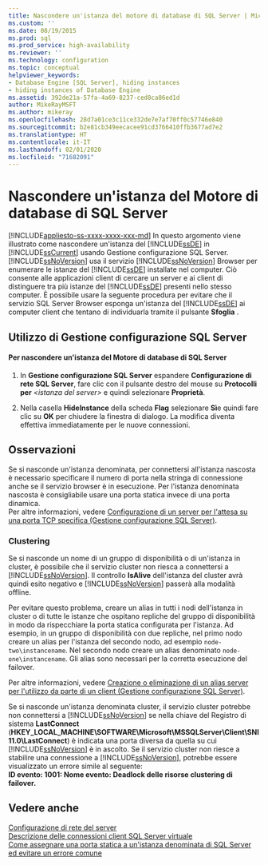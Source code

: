 ```yaml
---
title: Nascondere un'istanza del motore di database di SQL Server | Microsoft Docs
ms.custom: ''
ms.date: 08/19/2015
ms.prod: sql
ms.prod_service: high-availability
ms.reviewer: ''
ms.technology: configuration
ms.topic: conceptual
helpviewer_keywords:
- Database Engine [SQL Server], hiding instances
- hiding instances of Database Engine
ms.assetid: 392de21a-57fa-4a69-8237-ced8ca86ed1d
author: MikeRayMSFT
ms.author: mikeray
ms.openlocfilehash: 28d7a01ce3c11ce332de7e7af70ff0c57746e840
ms.sourcegitcommit: b2e81cb349eecacee91cd3766410ffb3677ad7e2
ms.translationtype: HT
ms.contentlocale: it-IT
ms.lasthandoff: 02/01/2020
ms.locfileid: "71682091"
---
```

# <a name="hide-an-instance-of-sql-server-database-engine"></a>Nascondere un'istanza del Motore di database di SQL Server
[!INCLUDE[appliesto-ss-xxxx-xxxx-xxx-md](../../includes/appliesto-ss-xxxx-xxxx-xxx-md.md)]
  In questo argomento viene illustrato come nascondere un'istanza del [!INCLUDE[ssDE](../../includes/ssde-md.md)] in [!INCLUDE[ssCurrent](../../includes/sscurrent-md.md)] usando Gestione configurazione SQL Server. [!INCLUDE[ssNoVersion](../../includes/ssnoversion-md.md)] usa il servizio [!INCLUDE[ssNoVersion](../../includes/ssnoversion-md.md)] Browser per enumerare le istanze del [!INCLUDE[ssDE](../../includes/ssde-md.md)] installate nel computer. Ciò consente alle applicazioni client di cercare un server e ai client di distinguere tra più istanze del [!INCLUDE[ssDE](../../includes/ssde-md.md)] presenti nello stesso computer. È possibile usare la seguente procedura per evitare che il servizio SQL Server Browser esponga un'istanza del [!INCLUDE[ssDE](../../includes/ssde-md.md)] ai computer client che tentano di individuarla tramite il pulsante **Sfoglia** .  
  
##  <a name="SSMSProcedure"></a> Utilizzo di Gestione configurazione SQL Server  
  
#### <a name="to-hide-an-instance-of-the-sql-server-database-engine"></a>Per nascondere un'istanza del Motore di database di SQL Server  
  
1.  In **Gestione configurazione SQL Server** espandere **Configurazione di rete SQL Server**, fare clic con il pulsante destro del mouse su **Protocolli per** *\<istanza del server>* e quindi selezionare **Proprietà**.  
  
2.  Nella casella **HideInstance** della scheda **Flag** selezionare **Sì**e quindi fare clic su **OK** per chiudere la finestra di dialogo. La modifica diventa effettiva immediatamente per le nuove connessioni.  
  
## <a name="remarks"></a>Osservazioni  
 Se si nasconde un'istanza denominata, per connettersi all'istanza nascosta è necessario specificare il numero di porta nella stringa di connessione anche se il servizio browser è in esecuzione. Per l'istanza denominata nascosta è consigliabile usare una porta statica invece di una porta dinamica.  
  Per altre informazioni, vedere [Configurazione di un server per l'attesa su una porta TCP specifica &#40;Gestione configurazione SQL Server&#41;](../../database-engine/configure-windows/configure-a-server-to-listen-on-a-specific-tcp-port.md).  
  
### <a name="clustering"></a>Clustering  
 Se si nasconde un nome di un gruppo di disponibilità o di un'istanza in cluster, è possibile che il servizio cluster non riesca a connettersi a [!INCLUDE[ssNoVersion](../../includes/ssnoversion-md.md)]. Il controllo **IsAlive** dell'istanza del cluster avrà quindi esito negativo e [!INCLUDE[ssNoVersion](../../includes/ssnoversion-md.md)] passerà alla modalità offline. 
 
Per evitare questo problema, creare un alias in tutti i nodi dell'istanza in cluster o di tutte le istanze che ospitano repliche del gruppo di disponibilità in modo da rispecchiare la porta statica configurata per l'istanza.  Ad esempio, in un gruppo di disponibilità con due repliche, nel primo nodo creare un alias per l'istanza del secondo nodo, ad esempio `node-two\instancename`. Nel secondo nodo creare un alias denominato `node-one\instancename`. Gli alias sono necessari per la corretta esecuzione del failover. 
 
 Per altre informazioni, vedere [Creazione o eliminazione di un alias server per l'utilizzo da parte di un client &#40;Gestione configurazione SQL Server&#41;](../../database-engine/configure-windows/create-or-delete-a-server-alias-for-use-by-a-client.md).  
  
 Se si nasconde un'istanza denominata cluster, il servizio cluster potrebbe non connettersi a [!INCLUDE[ssNoVersion](../../includes/ssnoversion-md.md)] se nella chiave del Registro di sistema **LastConnect** (**HKEY_LOCAL_MACHINE\SOFTWARE\Microsoft\MSSQLServer\Client\SNI11.0\LastConnect**) è indicata una porta diversa da quella su cui [!INCLUDE[ssNoVersion](../../includes/ssnoversion-md.md)] è in ascolto. Se il servizio cluster non riesce a stabilire una connessione a [!INCLUDE[ssNoVersion](../../includes/ssnoversion-md.md)], potrebbe essere visualizzato un errore simile al seguente:  
**ID evento: 1001: Nome evento: Deadlock delle risorse clustering di failover.**  
  
## <a name="see-also"></a>Vedere anche  
 [Configurazione di rete del server](../../database-engine/configure-windows/server-network-configuration.md)   
 [Descrizione delle connessioni client SQL Server virtuale](https://support.microsoft.com/kb/273673)   
 [Come assegnare una porta statica a un'istanza denominata di SQL Server ed evitare un errore comune](https://blogs.msdn.com/b/arvindsh/archive/2012/09/08/how-to-assign-a-static-port-to-a-sql-server-named-instance-and-avoid-a-common-pitfall.aspx)  
  
  
